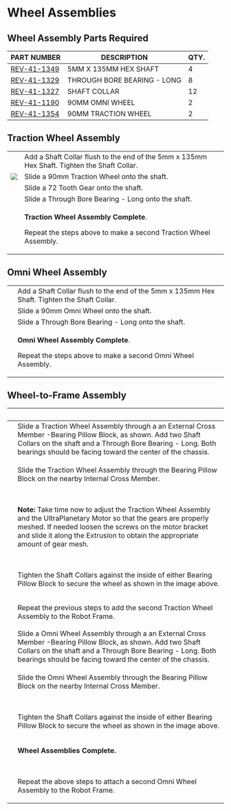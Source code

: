 # Wheel Assemblies

## Wheel Assembly Parts Required

| **PART NUMBER**                                         | **DESCRIPTION**             | **QTY.** |
| ------------------------------------------------------- | --------------------------- | -------- |
| [REV-41-1349](https://www.revrobotics.com/rev-41-1349/) | 5MM X 135MM HEX SHAFT       | 4        |
| [REV-41-1329](https://www.revrobotics.com/rev-41-1329/) | THROUGH BORE BEARING - LONG | 8        |
| [REV-41-1327](https://www.revrobotics.com/rev-41-1327/) | SHAFT COLLAR                | 12       |
| [REV-41-1190](https://www.revrobotics.com/rev-41-1190/) | 90MM OMNI WHEEL             | 2        |
| [REV-41-1354](https://www.revrobotics.com/rev-41-1354/) | 90MM TRACTION WHEEL         | 2        |

## Traction Wheel Assembly&#x20;

|                                                                                                                                                                                                                                                                                                      |                                                                                                                                           |
| ---------------------------------------------------------------------------------------------------------------------------------------------------------------------------------------------------------------------------------------------------------------------------------------------------- | ----------------------------------------------------------------------------------------------------------------------------------------- |
| <img src="https://2589213514-files.gitbook.io/~/files/v0/b/gitbook-legacy-files/o/assets%2F-M5yw0n8IneF5-9ybLjT%2F-MMRhIgLPv-irXg3_tVp%2F-MMS7-9MaArj9DtDKRjF%2FEDU%20Kit_TW%20-%20Add%20Shaft%20Collar.svg?alt=media&#x26;token=3a0b5541-9383-4c17-a3c7-bbc34b810706" alt="" data-size="original">  | Add a Shaft Collar flush to the end of the 5mm x 135mm Hex Shaft. Tighten the Shaft Collar.                                               |
| ![](https://2589213514-files.gitbook.io/\~/files/v0/b/gitbook-legacy-files/o/assets%2F-M5yw0n8IneF5-9ybLjT%2F-MMRhIgLPv-irXg3\_tVp%2F-MMS7brR9Rp0vVs9e3BI%2FEDU%20Kit\_TW%20-%20Add%20Wheel.svg?alt=media\&token=370e28f0-e34c-4881-b7aa-78f0cd16aae2)                                               | Slide a 90mm Traction Wheel onto the shaft.                                                                                               |
| <img src="https://2589213514-files.gitbook.io/~/files/v0/b/gitbook-legacy-files/o/assets%2F-M5yw0n8IneF5-9ybLjT%2F-MMRhIgLPv-irXg3_tVp%2F-MMS8dJOMlF2JJQLQJ9q%2FEDU%20Kit_TW%20-%20Add%20Gear.svg?alt=media&#x26;token=f7f92654-8d82-479f-ab1b-04910f8eb7b1" alt="" data-size="original">            | Slide a 72 Tooth Gear onto the shaft.                                                                                                     |
| <img src="https://2589213514-files.gitbook.io/~/files/v0/b/gitbook-legacy-files/o/assets%2F-M5yw0n8IneF5-9ybLjT%2F-MMRhIgLPv-irXg3_tVp%2F-MMS9hPdrHbDTW-g3x7t%2FEDU%20Kit_TW%20-%20Add%20Long%20Bearing.svg?alt=media&#x26;token=74bd6c86-086e-4a8e-aed6-544746271d95" alt="" data-size="original">  | Slide a Through Bore Bearing - Long onto the shaft.                                                                                       |
| <img src="https://2589213514-files.gitbook.io/~/files/v0/b/gitbook-legacy-files/o/assets%2F-M5yw0n8IneF5-9ybLjT%2F-MMRhIgLPv-irXg3_tVp%2F-MMSA5_fq_u3WIqURPMy%2Fow_complete.svg?alt=media&#x26;token=729e906b-a7f2-4bf8-8cca-bb3fa2360dbe" alt="" data-size="original">                              | <p><strong>Traction Wheel Assembly Complete</strong>. </p><p></p><p>Repeat the steps above to make a second Traction Wheel Assembly. </p> |

## Omni Wheel Assembly&#x20;

|                                                                                                                                                                                                                                                                                                      |                                                                                                                                   |
| ---------------------------------------------------------------------------------------------------------------------------------------------------------------------------------------------------------------------------------------------------------------------------------------------------- | --------------------------------------------------------------------------------------------------------------------------------- |
| <img src="https://2589213514-files.gitbook.io/~/files/v0/b/gitbook-legacy-files/o/assets%2F-M5yw0n8IneF5-9ybLjT%2F-MMRhIgLPv-irXg3_tVp%2F-MMS7-9MaArj9DtDKRjF%2FEDU%20Kit_TW%20-%20Add%20Shaft%20Collar.svg?alt=media&#x26;token=3a0b5541-9383-4c17-a3c7-bbc34b810706" alt="" data-size="original">  | Add a Shaft Collar flush to the end of the 5mm x 135mm Hex Shaft. Tighten the Shaft Collar.                                       |
| <img src="https://2589213514-files.gitbook.io/~/files/v0/b/gitbook-legacy-files/o/assets%2F-M5yw0n8IneF5-9ybLjT%2F-MDMMYDcy7w_WL1Dcpmr%2F-MDMNeDLuLMnsQvq1azu%2FEDU%20Kit_OW%20-%20Add%20Omni%20Wheel.svg?alt=media&#x26;token=4e27b96a-e445-42db-9c98-b272168db28f" alt="" data-size="original">    | Slide a 90mm Omni Wheel onto the shaft.                                                                                           |
| <img src="https://2589213514-files.gitbook.io/~/files/v0/b/gitbook-legacy-files/o/assets%2F-M5yw0n8IneF5-9ybLjT%2F-MDMMYDcy7w_WL1Dcpmr%2F-MDMOlUpS8uZLi2ida-t%2FEDU%20Kit_OW%20-%20Add%20Long%20Bearing.svg?alt=media&#x26;token=f9dabc85-c139-4293-b17a-b6c573bd4d50" alt="" data-size="original">  | Slide a Through Bore Bearing - Long onto the shaft.                                                                               |
| <img src="https://2589213514-files.gitbook.io/~/files/v0/b/gitbook-legacy-files/o/assets%2F-M5yw0n8IneF5-9ybLjT%2F-MMRhIgLPv-irXg3_tVp%2F-MMSAg1-UqpRXq7v5MfV%2Fomni%20complete.svg?alt=media&#x26;token=677753f2-c18a-4ceb-af75-10b39a8d11ab" alt="" data-size="original">                          | <p><strong>Omni Wheel Assembly Complete</strong>. </p><p></p><p>Repeat the steps above to make a second Omni Wheel Assembly. </p> |

## Wheel-to-Frame Assembly

| ​                                                                                                                                                                                                                                                                                                                                    | ​                                                                                                                                                                                                                                                                                                                                                                                                                                                                                                                                                       |
| ------------------------------------------------------------------------------------------------------------------------------------------------------------------------------------------------------------------------------------------------------------------------------------------------------------------------------------ | ------------------------------------------------------------------------------------------------------------------------------------------------------------------------------------------------------------------------------------------------------------------------------------------------------------------------------------------------------------------------------------------------------------------------------------------------------------------------------------------------------------------------------------------------------- |
| <p>​</p><p><img src="https://2589213514-files.gitbook.io/~/files/v0/b/gitbook-legacy-files/o/assets%2F-M5yw0n8IneF5-9ybLjT%2F-MDaGCvgqCS_oTI1Fphx%2F-MDaN6zAGhTy6sGRPwhk%2FSKV3%20-%20Class%20Bot_Wheels%20-%20Add%20Shaft%20Support.svg?alt=media&#x26;token=073c476c-fe00-4dfb-9524-0e674d4d9a87" alt="" data-size="original"></p> | Slide a Traction Wheel Assembly through a an External Cross Member -Bearing Pillow Block, as shown. Add two Shaft Collars on the shaft and a Through Bore Bearing - Long. Both bearings should be facing toward the center of the chassis.                                                                                                                                                                                                                                                                                                              |
| <p>​</p><p><img src="https://2589213514-files.gitbook.io/~/files/v0/b/gitbook-legacy-files/o/assets%2F-M5yw0n8IneF5-9ybLjT%2F-MDaGCvgqCS_oTI1Fphx%2F-MDaOKJ85XFTlNkhYVMU%2FSKV3%20-%20Class%20Bot_Wheels%20-%20Set%20Collars.svg?alt=media&#x26;token=7f63729e-3ef2-4337-b218-ed218863ab18" alt="" data-size="original"></p>         | <p>Slide the Traction Wheel Assembly through the Bearing Pillow Block on the nearby Internal Cross Member.</p><p>​</p><p><strong>Note:</strong> Take time now to adjust the Traction Wheel Assembly and the UltraPlanetary Motor so that the gears are properly meshed. If needed loosen the screws on the motor bracket and slide it along the Extrusion to obtain the appropriate amount of gear mesh.</p><p>​</p><p>Tighten the Shaft Collars against the inside of either Bearing Pillow Block to secure the wheel as shown in the image above.</p> |
| <p>​</p><p><img src="https://2589213514-files.gitbook.io/~/files/v0/b/gitbook-legacy-files/o/assets%2F-M5yw0n8IneF5-9ybLjT%2F-MDR32ZvAWQTd0Vu9Ccn%2F-MDRJIgo7hfyIbkhvMSj%2FSKV3%20-%20View%20143.svg?alt=media&#x26;token=8993ccd4-a937-4c0d-a5a0-ddccfb45244a" alt="" data-size="original"></p>                                     | Repeat the previous steps to add the second Traction Wheel Assembly to the Robot Frame.                                                                                                                                                                                                                                                                                                                                                                                                                                                                 |
| <p>​</p><p><img src="https://2589213514-files.gitbook.io/~/files/v0/b/gitbook-legacy-files/o/assets%2F-M5yw0n8IneF5-9ybLjT%2F-MMRhIgLPv-irXg3_tVp%2F-MMSExDcF592pBO6yfVA%2FEDU%20Kit_Wheels%20-%20Add%20Shaft%20Support%202.svg?alt=media&#x26;token=e9ad476d-683b-4e26-9523-2b89a853cf23" alt="" data-size="original"></p>          | Slide a Omni Wheel Assembly through a an External Cross Member -Bearing Pillow Block, as shown. Add two Shaft Collars on the shaft and a Through Bore Bearing - Long. Both bearings should be facing toward the center of the chassis.                                                                                                                                                                                                                                                                                                                  |
| <p>​</p><p><img src="https://2589213514-files.gitbook.io/~/files/v0/b/gitbook-legacy-files/o/assets%2F-M5yw0n8IneF5-9ybLjT%2F-MMRhIgLPv-irXg3_tVp%2F-MMSFGRFi-gILRyWFEGr%2FEDU%20Kit_Detail%20View%20-%20Shaft%20Support%20complete.svg?alt=media&#x26;token=c985a50a-5dae-4c2a-b1cd-59f1c5cc973d" alt="" data-size="original"></p>  | <p>Slide the Omni Wheel Assembly through the Bearing Pillow Block on the nearby Internal Cross Member.</p><p>​</p><p>Tighten the Shaft Collars against the inside of either Bearing Pillow Block to secure the wheel as shown in the image above.</p>                                                                                                                                                                                                                                                                                                   |
| <p>​</p><p><img src="https://2589213514-files.gitbook.io/~/files/v0/b/gitbook-legacy-files/o/assets%2F-M5yw0n8IneF5-9ybLjT%2F-MMRhIgLPv-irXg3_tVp%2F-MMSHWviRSgSuy8vGljL%2FSKV3%20-%20Class%20Bot_View%20136.svg?alt=media&#x26;token=47c56fb8-85f8-4ef8-b921-176cab8edd1b" alt="" data-size="original"></p>                         | <p><strong>Wheel Assemblies Complete.</strong></p><p>​</p><p>Repeat the above steps to attach a second Omni Wheel Assembly to the Robot Frame.</p>                                                                                                                                                                                                                                                                                                                                                                                                      |
